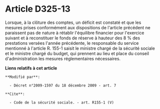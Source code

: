 # Article D325-13

Lorsque, à la clôture des comptes, un déficit est constaté et que les mesures prises conformément aux dispositions de
l'article précédent ne paraissent pas de nature à rétablir l'équilibre financier pour l'exercice suivant et à reconstituer le
fonds de réserve à hauteur des 8 % des prestations versées l'année précédente, le responsable du service mentionné à
l'article R. 155-1 saisit le ministre chargé de la sécurité sociale et le ministre chargé du budget, qui prennent au lieu et
place du conseil d'administration les mesures réglementaires nécessaires.

**Liens relatifs à cet article**

	**Modifié par**:

	  - Décret n°2009-1597 du 18 décembre 2009 - art. 7

	**Cite**:

	  - Code de la sécurité sociale. - art. R155-1 (V)
